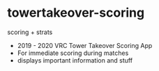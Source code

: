 # towertakeover-scoring
scoring + strats

* 2019 - 2020 VRC Tower Takeover Scoring App
* For immediate scoring during matches
* displays important information and stuff